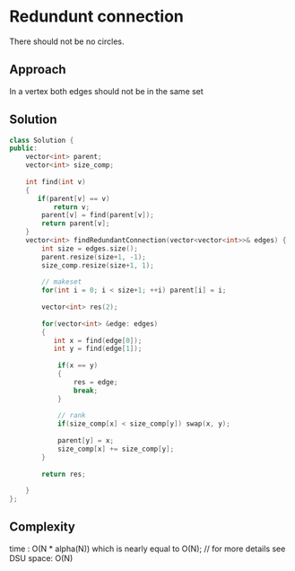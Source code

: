 # Redundunt connection

There should not be no circles.

## Approach

In a vertex both edges should not be in the same set

## Solution

```cpp
class Solution {
public:
    vector<int> parent;
    vector<int> size_comp;
    
    int find(int v)
    {
       if(parent[v] == v)
           return v;
        parent[v] = find(parent[v]);
        return parent[v];
    }
    vector<int> findRedundantConnection(vector<vector<int>>& edges) {
        int size = edges.size();
        parent.resize(size+1, -1);
        size_comp.resize(size+1, 1);
        
        // makeset
        for(int i = 0; i < size+1; ++i) parent[i] = i;
        
        vector<int> res(2);
        
        for(vector<int> &edge: edges)
        {
           int x = find(edge[0]);
           int y = find(edge[1]);
            
            if(x == y)
            {
                res = edge;
                break;
            }
            
            // rank
            if(size_comp[x] < size_comp[y]) swap(x, y);
            
            parent[y] = x;
            size_comp[x] += size_comp[y];
        }
        
        return res;
        
    }
};
```

## Complexity

time : O(N * alpha(N)) which is nearly equal to O(N); // for more details see DSU
space: O(N)
